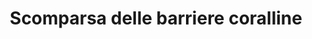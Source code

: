 ---
title: Scomparsa delle barriere coralline
descriptionBody: 
    - I coralli sono colonie di Antozoi (polipi) che vivono in simbiosi con alghe unicellulari (zooxantelle) in acque limpide, illuminate e ossigenate con una temperatura marina compresa tra 20° e 30 °C ed elevata salinità. Con l’aiuto della fotosintesi delle alghe, costruiscono uno scheletro di carbonato di calcio che assume funzione protettiva e di sostegno.<br/>Man mano che i polipi vivono, si riproducono e muoiono, lasciano dietro i loro scheletri, che vengono poi colonizzati dai polipi viventi. Col passare del tempo, questi scheletri si fondono tra loro creando delle strutture dure come la roccia.
    - Le strutture vengono chiamate "barriere" quando sono distanziate dalla costa da una laguna poco profonda. Quando invece si trovano in prossimità della costa, vengono dette "scogliere coralline".<br/>Questi ecosistemi sono un patrimonio di biodiversità e sono fondamentali per tutta la catena trofica del luogo in cui si trovano.
consequences:
    description:  L’elevata temperatura delle acque e le frequenti ondate di calore marine registrate negli ultimi anni hanno portato allo “sbiancamento” cioè alla morte di un’altissima percentuale di coralli. Probabilmente avremo un degrado continuo che durerà finché icambiamenti climaticinon si stabilizzeranno,consentendo alle popolazioni sopravvissute di riorganizzarsi. La loro condizione è peggiorata da un cocktail di eventi che vanno dall’acidificazione delle acque che minaccia lo scheletro di carbonato di calcio, dal turismo selvaggio, alla pesca eccessiva soprattutto di specie erbivore e con pratiche distruttive, la sedimentazione associata all'innalzamento del livello del mare, il deflusso dei nutrienti dalla terraferma, i danni dovuti alle tempeste e i cambiamenti nella circolazione oceanica.
choords:
    x: 94
    y: 679
---